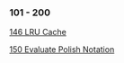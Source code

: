 ### 101 - 200
[146 LRU Cache](https://github.com/srdczk/leetcode/tree/master/src/a0101_0200/A0146.java)

[150 Evaluate Polish Notation](https://github.com/srdczk/leetcode/tree/master/src/a0101_0200/A0150.java)